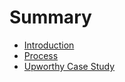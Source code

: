 # Summary

* [Introduction](README.md)
* [Process](process.md)
* [Upworthy Case Study](upworthy_case_study.md)

